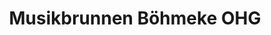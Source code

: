 ---
title: "Musikbrunnen Böhmeke OHG"
url: /hannover/musikbrunnen-boehmeke-ohg/
shop: Instrumente
---